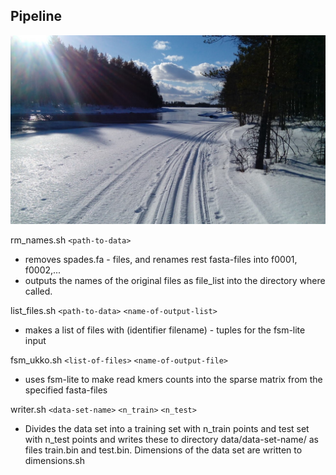 ## Pipeline
![](Lentua.jpg)


rm_names.sh `<path-to-data> `
  - removes spades.fa - files, and renames rest fasta-files into f0001, f0002,...
  - outputs the names of the original files as file_list into the directory where called.

list_files.sh `<path-to-data>` `<name-of-output-list>`
  - makes a list of files with (identifier filename) - tuples for the fsm-lite input  

fsm_ukko.sh `<list-of-files>` `<name-of-output-file>`
  - uses fsm-lite to make read kmers counts into the sparse matrix from the specified fasta-files

writer.sh `<data-set-name>` `<n_train>` `<n_test>`
  - Divides the data set into a training set with n_train points and test set with n_test points and writes these to directory data/data-set-name/ as files train.bin and test.bin. Dimensions of the data set are written to dimensions.sh
